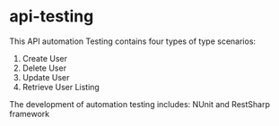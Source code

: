 # api-testing
This API automation Testing contains four types of type scenarios:
1. Create User 
2. Delete User
3. Update User
4. Retrieve User Listing 

The development of automation testing includes:
NUnit and RestSharp framework
